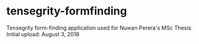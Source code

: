 # tensegrity-formfinding

Tensegrity form-finding application used for Nuwan Perera's MSc Thesis.
Initial upload: August 3, 2018
